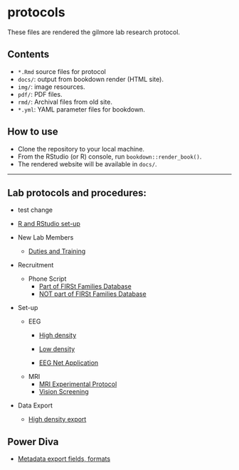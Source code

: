 protocols
=========

These files are rendered the gilmore lab research protocol.

## Contents

- `*.Rmd` source files for protocol
- `docs/`: output from bookdown render (HTML site).
- `img/`: image resources.
- `pdf/`: PDF files.
- `rmd/`: Archival files from old site.
- `*.yml`: YAML parameter files for bookdown.

## How to use

- Clone the repository to your local machine.
- From the RStudio (or R) console, run `bookdown::render_book()`.
- The rendered website will be available in `docs/`.

----

## Lab protocols and procedures:

- test change

- [R and RStudio set-up](https://gilmore-lab.github.io/protocols/r-rstudio-setup.html)

- New Lab Members
  - [Duties and Training](https://gilmore-lab.github.io/protocols/onboarding.html)  

- Recruitment

  - Phone Script 
    - [Part of FIRSt Families Database](FIRSt_Families_Phone_Script.md)
    - [NOT part of FIRSt Families Database](NO_FF_Phone_Script.md)

- Set-up
  - EEG
	- [High density](ssvep-high-density-setup.md)
	- [Low density](ssvep-low-density-setup.md)
	 
	- [EEG Net Application](Applying_EEG_Nets_and_Minimizing_Impedances.md)
  - MRI
	- [MRI Experimental Protocol](MRI_experimental_procedure.md)
	- [Vision Screening](vision-screening.md)
	
- Data Export

	- [High density export](Post-session-protocol-high-density-eeg.md)
	
## Power Diva

- [Metadata export fields, formats](power-diva-export-metadata.md)
 		
